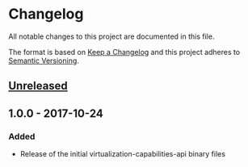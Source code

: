 # Changelog
All notable changes to this project are documented in this file.
 
The format is based on [Keep a Changelog](http://keepachangelog.com/)
and this project adheres to [Semantic Versioning](http://semver.org/).
 
## [Unreleased]

## 1.0.0 - 2017-10-24
### Added
 - Release of the initial virtualization-capabilities-api binary files

[Unreleased]: https://github.com/dellemc-symphony/virtualization-capabilities-api/compare/1.0.0...HEAD
